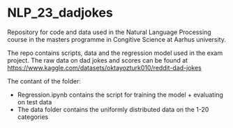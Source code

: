 # NLP_23_dadjokes


Repository for code and data used in the Natural Language Processing course in the masters programme in Congitive Science at Aarhus university.

The repo contains scripts, data and the regression model used in the exam project. The raw data on dad jokes and scores can be found at  https://www.kaggle.com/datasets/oktayozturk010/reddit-dad-jokes 

The contant of the folder:

- Regression.ipynb contains the script for training the model + evaluating on test data
- The data folder contains the uniformly distributed data on the 1-20 categories 
